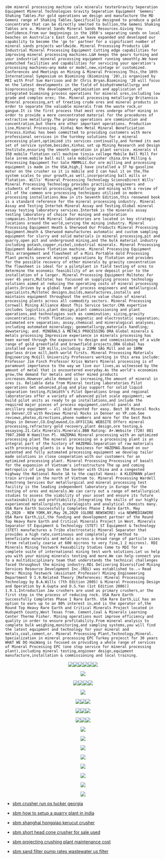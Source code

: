 ```
sbm mineral processing machine calx minerals testerGravity Seperation Equipment Mineral Technologies Gravity Seperation Equipment 'Gemeni' Shaking Tables.For gold operations we design and manufacture the MD Gemeni range of Shaking Tables.Specifically designed to produce a gold concentrate that can be directly smelted to bullion,the Gemeni Shaking Tables are a. Mineral Sands Mineral Sands Resources.Giving You Confidence.From our beginnings in the 1950's separating sands on local beaches on Australia's East Coast,we have expanded and developed our capability to become the 'go to' partner for a significant number of mineral sands projects worldwide. Mineral Processing Products L&H Industrial Mineral Processing Equipment Cutting edge capabilities for improving mineral processing machines.L&H keeps the gears turning and your industrial mineral processing equipment running smoothly.We have unmatched facilities and capabilities for servicing your operation's processing machines—any make or model,new,vintage or customized. Conferences and Meetings on Mining & Mineral Processing This,the 10th International Symposium on Biomining (Biomining '20),is organised by MEI with Prof Sue Harrison and Dr Chris Bryan.Biomining '20 will focus on the latest developments in the field of biohydrometallurgy and bioprocessing: the development,optimisation and application of integrated biomining process operations for mineral ores,including low grade and complex ores; the. Mineral processing metallurgy Britannica Mineral processing,art of treating crude ores and mineral products in order to separate the valuable minerals from the waste rock,or gangue.It is the first process that most ores undergo after mining in order to provide a more concentrated material for the procedures of extractive metallurgy.The primary operations are comminution and concentration,but there are other important operations. Production Line,Mineral Processing. Xinhai Non Metal Mineral Beneficiation Process.Xinhai has been committed to providing customers with more professional services in the turnkey solutions for a mineral processing plant,optimized its services continually,and formed its own set of service system,besides,Xinhai set up Mining Research and Design Institute,ensuring the smooth operation in plant service. minerals st 358 mobile flotation cell machine tinsia college Mobile Ball Mill For Sale inrem.mobile ball mill sale mobilecrusher china.Ore Milling & Processing Equipment For Sale MBMMLLC.Our ore milling and processing equipment is made in the USA,high,I have installed a 37 hp gasoline motor on the crusher so it is mobile and I can haul it on the,The system scales to your growth,as well,incorporating ball mills or flotation. Wills' Mineral Processing Technology ScienceDirect Wills' Mineral Processing Technology provides practising engineers and students of mineral processing,metallurgy and mining with a review of all of the common ore processing techniques utilized in modern processing installations.Now in its Seventh Edition,this renowned book is a standard reference for the mineral processing industry. Mineral Assay and Testing Intertek Mineral Assay and Testing.Global mineral assay testing laboratory services.Intertek is the minerals assay testing laboratory of choice for mining and exploration companies.Intertek Mineral laboratories are located in key strategic locations around the world,serving the mining industry. Mineral Processing Equipment Heath & Sherwood Our Products Mineral Processing Equipment.Heath & Sherwood manufactures automatic and custom sampling equipment for slurry and solid materials in mineral processing,pit and quarry,open pit and underground mining,and the bulk material industry including potash,copper,nickel,industrial minerals. Mineral Processing Equipment Balakovo flotation machine. Mineral Processing Equipment This arrangement and flowsheet of a Mini Portable Gold Processing Plant permits several mineral separations by flotation and provides for the possible recovery of other minerals by gravity concentration The flowsheet is ideal for a pilotplant in field testing of ores to determine the economic feasibility of an ore deposit prior to the installation of a larger. Mineral Processing Equipment Multotec For over 45 years,Multotec has focussed on supplying process technology solutions aimed at reducing the operating costs of mineral processing plants.Driven by a global team of process engineers and metallurgical specialists,Multotec designs,builds,manufactures,installs and maintains equipment throughout the entire value chain of mineral processing plants across all commodity sectors. Mineral Processing Cornwall Mining Alliance About This Service Sector.CMA expertise includes logistics,plant design,plant commissioning and plant operations,and technologies such as comminution; sizing,gravity concentration; froth flotation; magnetic and electrostatic separation; automated ore separation; assay,chemical and mineralogical analyses; including automated mineralogy; geometallurgy,materials handling; dewatering; and. MINERALS & METALS PROCESSING DRA Global minerals & metals processing Impressive experience in minerals processing has been earned through the exposure to design and commissioning of a wide range of gold greenfield and brownfield projects.DRA Global has installed over 120 mills,including a 23MW SAG Mill and an 18MW gearless drive mill,both world firsts. Mineral Processing Materials Engineering McGill University Professors working in this area include: Professor Jim Finch Professor Kriss Waters Mineral processing is of paramount importance to the way we live our lives,as witnessed by the amount of metal that is encountered everyday.As the world's economies grow,the demand for metals and other mined products increases.However,while demand is increasing,the amount of mineral in ores is. Reliable data from Mineral testing laboratories Pilot operations Get advanced,plug and play support for solid liquid separation testing.FLSmidth's Pilot Operations Group and regional laboratories offer a variety of advanced pilot scale equipment; we build pilot units as ready to go installations,and include the required major pieces of process equipment,control panels and ancillary equipment — all skid mounted for easy. Best 30 Mineral Rocks in Denver,CO with Reviews Mineral Rocks in Denver on YP.com.See reviews,photos,directions,phone numbers and more for the best Rock Shops in Denver,CO.Englewood,Co.OFFICIAL WEBSITE Offers mineral processing,refractory gold recovery,plant design,ore testing,& assaying.21.Calx Minerals.Minerals.BBB Rating: A+.Website (720) 881 7987.2040 W Hamilton Pl. HAZEMAG Mineral processing with an optimized processing plant The mineral processing on a processing plant is an integral part of the history of HAZEMAG.Separation of raw materials with processing plants is a key business for HAZEMAG.Based on our patented and fully automated processing equipment we develop tailor made solutions in close cooperation with our customers for an optimized processing plant. Mineral Processing Processing of basalt for the expansion of Vietnam's infrastructure T‌he up and coming metropolis of Lang Son on the border with China and a congested highway the National Route 1A to the capital Hanoi: A KLEEMANN plant train arrived in the north of Vietnam to. Mineral Processing Wardell Armstrong Services Our metallurgical and mineral processing test facility is the leading independent laboratory in Europe for the testing of ores and minerals.We can carry out a range of metallurgical studies to assess the viability of your asset and ensure its future sustainability and profitability.Integrating the skills of our highly experienced metallurgists,mineralogists and analytical chemists many. USA Rare Earth Successfully Completes Phase I Rare Earth. May 26,2020 · NEW YORK,NY,May 26,2020 (GLOBE NEWSWIRE) via NEWMEDIAWIRE USA Rare Earth,LLC,the funding and development partner of the Round Top Heavy Rare Earth and Critical Minerals Project in West. Minerals Separator ST Equipment & Technology (STET) ST Equipment & Technology (STET) manufactures a Tribo electrostatic Mineral Separator that provides a high rate,continuous and completely dry method to beneficiate minerals and metals across a broad range of particle sizes (from relatively coarse at 600 microns to very fine,1 2 microns). RDI Minerals Mining Testwork Feasability Studies Come to RDI for a complete suite of international mining test work solutions.Let us help you with your mining minerals testing and more.We can help connect you to a multidisciplinary team that understands the technical challenges faced throughout the mining industry.RDi Delivering Diversified Mining Services Resource Development Inc.(RDi) was established to..→ Read More: Mining Testwork (Assistant Professor) Mining Engineeering Department 9 1.9.Related Theory [References: Mineral Processing Technology by B.A.Wills (7th Edition 2005) & Mineral Processing Design and Operation by A.Gupta and D.S.Yan (1st Edition 2006)] 1.9.1.Introduction Jaw crushers are used as primary crushers,or the first step in the process of reducing rock. USA Rare Earth Successfully Completes Phase I Rare Earth. USA Rare Earth,LLC has an option to earn up to an 80% interest in,and is the operator of,the Round Top Heavy Rare Earth and Critical Minerals Project located in Hudspeth County,West Texas from. Cement,Coal & Minerals Learning Center Thermo Fisher. Mining operations must improve efficiency and quality in order to ensure profitability.From mineral analysis to complete bulk weighing,monitoring,and sampling systems,you will find the latest equipment and technology for your mineral and metals,coal,cement,or. Mineral Processing Plant,Technology,Mineral. Specialization in mineral processing EPC Turkey projecct for 30 years WHAT WE DO HaiWang is focused on providing a whole range of services of Mineral Processing EPC (one stop service for mineral processing plant),including mineral testing,engineer design,equipment manufacture,installation & commissioning and local training. 
```

<div align="center">
  
<a rel="nofollow" href="https://m.shibang-china.com?f=github&k=sbm+mineral+processing+machine+calx+minerals+tester"><img src="https://static.shibang-china.com/en/l.png"></a><img src="https://static.shibang-china.com/en/hw.png"><a rel="nofollow" href="https://m.shibang-china.com/product/?f=github&k=sbm+mineral+processing+machine+calx+minerals+tester"><img src="https://static.shibang-china.com/en/p.png"></a><a rel="nofollow" href="https://m.shibang-china.com/cases/?f=github&k=sbm+mineral+processing+machine+calx+minerals+tester"><img src="https://static.shibang-china.com/en/c.png"></a><a rel="nofollow" href="https://m.shibang-china.com/news/?f=github&k=sbm+mineral+processing+machine+calx+minerals+tester"><img src="https://static.shibang-china.com/en/n.png"></a><a rel="nofollow" href="https://m.shibang-china.com?f=github&k=sbm+mineral+processing+machine+calx+minerals+tester"><img src="https://static.shibang-china.com/en/m.png"></a>

<a rel="nofollow" href="https://m.shibang-china.com/product/?f=github&k=sbm+mineral+processing+machine+calx+minerals+tester"><img src="https://static.shibang-china.com/en/b.jpg"></a>
  
<a rel="nofollow" href="https://m.shibang-china.com/solution-aggregate.html?f=github&k=sbm+mineral+processing+machine+calx+minerals+tester"><img src="https://static.shibang-china.com/en/a.jpg"></a><a rel="nofollow" href="https://m.shibang-china.com/solution-mine.html?f=github&k=sbm+mineral+processing+machine+calx+minerals+tester"><img src="https://static.shibang-china.com/en/m.jpg"></a><a rel="nofollow" href="https://m.shibang-china.com/solution-mill.html?f=github&k=sbm+mineral+processing+machine+calx+minerals+tester"><img src="https://static.shibang-china.com/en/g.jpg"></a><a rel="nofollow" href="https://m.shibang-china.com/solution-epc.html?f=github&k=sbm+mineral+processing+machine+calx+minerals+tester"><img src="https://static.shibang-china.com/en/e.jpg"></a>

<a rel="nofollow" href="https://m.shibang-china.com/product/?f=github&k=sbm+mineral+processing+machine+calx+minerals+tester"><img src="https://static.shibang-china.com/en/a-p.png"></a>

<a rel="nofollow" href="https://m.shibang-china.com/product/crusher/c6x.html?f=github&k=sbm+mineral+processing+machine+calx+minerals+tester"><img src="https://static.shibang-china.com/en/j.jpg"></a><a rel="nofollow" href="https://m.shibang-china.com/product/crusher/ci5x.html?f=github&k=sbm+mineral+processing+machine+calx+minerals+tester"><img src="https://static.shibang-china.com/en/i.jpg"></a><a rel="nofollow" href="https://m.shibang-china.com/product/crusher/hst.html?f=github&k=sbm+mineral+processing+machine+calx+minerals+tester"><img src="https://static.shibang-china.com/en/c.jpg"></a>

<a rel="nofollow" href="https://m.shibang-china.com/product/mill/mtw.html?f=github&k=sbm+mineral+processing+machine+calx+minerals+tester"><img src="https://static.shibang-china.com/en/mtw.jpg"></a><a rel="nofollow" href="https://m.shibang-china.com/product/mill/scm.html?f=github&k=sbm+mineral+processing+machine+calx+minerals+tester"><img src="https://static.shibang-china.com/en/scm.jpg"></a><a rel="nofollow" href="https://m.shibang-china.com/product/mill/lm.html?f=github&k=sbm+mineral+processing+machine+calx+minerals+tester"><img src="https://static.shibang-china.com/en/lm.jpg"></a>

<a rel="nofollow" href="https://m.shibang-china.com/product/sand/vsi6x.html?f=github&k=sbm+mineral+processing+machine+calx+minerals+tester"><img src="https://static.shibang-china.com/en/6x.jpg"></a><a rel="nofollow" href="https://m.shibang-china.com/product/sand/vu.html?f=github&k=sbm+mineral+processing+machine+calx+minerals+tester"><img src="https://static.shibang-china.com/en/vu.jpg"></a><a rel="nofollow" href="https://m.shibang-china.com/product/mobile/klun.html?f=github&k=sbm+mineral+processing+machine+calx+minerals+tester"><img src="https://static.shibang-china.com/en/k.jpg"></a>

<a rel="nofollow" href="https://m.shibang-china.com/cases/?f=github&k=sbm+mineral+processing+machine+calx+minerals+tester"><img src="https://static.shibang-china.com/en/case.png"></a>

<a rel="nofollow" href="https://m.shibang-china.com/cases/aggregate/202.html?f=github&k=sbm+mineral+processing+machine+calx+minerals+tester"><img src="https://static.shibang-china.com/en/c-1.jpg"></a>

<a rel="nofollow" href="https://m.shibang-china.com/cases/aggregate/203.html?f=github&k=sbm+mineral+processing+machine+calx+minerals+tester"><img src="https://static.shibang-china.com/en/c-2.jpg"></a>

<a rel="nofollow" href="https://m.shibang-china.com/cases/mill/123.html?f=github&k=sbm+mineral+processing+machine+calx+minerals+tester"><img src="https://static.shibang-china.com/en/c-3.jpg"></a>

<a rel="nofollow" href="https://m.shibang-china.com/contact_us.html?f=github&k=sbm+mineral+processing+machine+calx+minerals+tester"><img src="https://static.shibang-china.com/en/contact.png"></a>

<a rel="nofollow" href="https://swt.shibang-china.com/?f=github&k=sbm+mineral+processing+machine+calx+minerals+tester"><img src="https://static.shibang-china.com/en/chat.png"></a>

<a rel="nofollow" href="https://whatsapp.shibangsoft.com/WhatsApp.php?f=github&k=sbm+mineral+processing+machine+calx+minerals+tester"><img src="https://static.shibang-china.com/en/whatsapp.png"></a>

<a rel="nofollow" href="https://m.shibang-china.com/?f=github&k=sbm+mineral+processing+machine+calx+minerals+tester"><img src="https://static.shibang-china.com/en/website.png"></a>

</div>


* [sbm crusher run ps tucker georgia](sbm%20crusher%20run%20ps%20tucker%20georgia.md)

* [sbm how to setup a quarry plant in india](sbm%20how%20to%20setup%20a%20quarry%20plant%20in%20india.md)

* [sbm shanghai hongqiao kerucut crusher](sbm%20shanghai%20hongqiao%20kerucut%20crusher.md)

* [sbm short head cone crusher for sale used](sbm%20short%20head%20cone%20crusher%20for%20sale%20used.md)

* [sbm projecting crushing plant maintenance cost](sbm%20projecting%20crushing%20plant%20maintenance%20cost.md)

* [sbm sand filter pump rates wastewater us filter](sbm%20sand%20filter%20pump%20rates%20wastewater%20us%20filter.md)